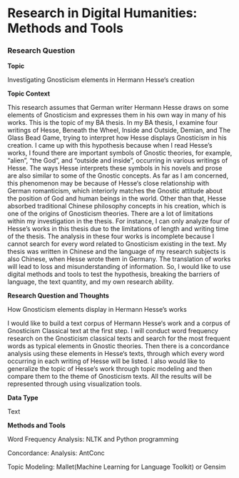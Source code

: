 # Research in Digital Humanities: Methods and Tools
 
### Research Question
  
**Topic**  

Investigating Gnosticism elements in Hermann Hesse‘s creation
 
**Topic Context**  

This research assumes that German writer Hermann Hesse draws on some elements of Gnosticism and expresses them in his own way in many of his works. This is the topic of my BA thesis. In my BA thesis, I examine four writings of Hesse,  Beneath the Wheel, Inside and Outside, Demian, and The Glass Bead Game, trying to interpret how Hesse displays Gnosticism in his creation. I came up with this hypothesis because when I read Hesse’s works, I found there are important symbols of Gnostic theories, for example, “alien”, “the God”, and “outside and inside”, occurring in various writings of Hesse. The ways Hesse interprets these symbols in his novels and prose are also similar to some of the Gnostic concepts. 
As far as I am concerned, this phenomenon may be because of Hesse‘s close relationship with German romanticism, which interiorly matches the Gnostic attitude about the position of God and human beings in the world. Other than that, Hesse absorbed traditional Chinese philosophy concepts in his creation, which is one of the origins of Gnosticism theories.
There are a lot of limitations within my investigation in the thesis. For instance, I can only analyze four of Hesse’s works in this thesis due to the limitations of length and writing time of the thesis. The analysis in these four works is incomplete because I cannot search for every word related to Gnosticism existing in the text. My thesis was written in Chinese and the language of my research subjects is also Chinese, when Hesse wrote them in Germany. The translation of works will lead to loss and misunderstanding of information.
So, I would like to use digital methods and tools to test the hypothesis, breaking the barriers of language, the text quantity, and my own research ability.


**Research Question and Thoughts**  

How Gnosticism elements display in Hermann Hesse’s works


I would like to build a text corpus of Hermann Hesse‘s work and a corpus of Gnosticism Classical text at the first step. 
I will conduct word frequency research on the Gnosticism classical texts and search for the most frequent words as typical elements in Gnostic theories. Then there is a concordance analysis using these elements in Hesse‘s texts, through which every word occurring in each writing of Hesse will be listed.
I also would like to generalize the topic of Hesse’s work through topic modeling and then compare them to the theme of Gnosticism texts.
All the results will be represented through using visualization tools.


**Data Type**  

Text

**Methods and Tools**  


Word Frequency Analysis:  NLTK and Python programming  

Concordance:   Analysis: AntConc  

Topic Modeling:  Mallet(Machine Learning for Language Toolkit) or Gensim
 